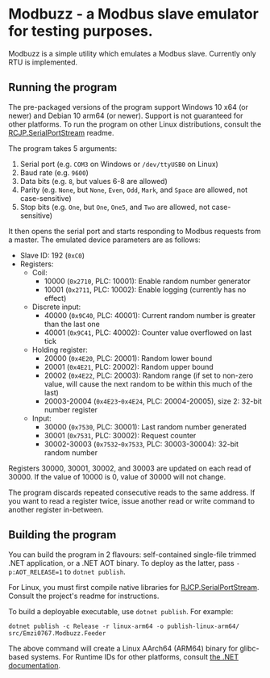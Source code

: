 # Modbuzz - a Modbus slave emulator for testing purposes.
Modbuzz is a simple utility which emulates a Modbus slave. Currently only RTU is implemented.

## Running the program
The pre-packaged versions of the program support Windows 10 x64 (or newer) and Debian 10 arm64 (or newer). Support is
not guaranteed for other platforms. To run the program on other Linux distributions, consult the
[RCJP.SerialPortStream][0] readme.

The program takes 5 arguments:
1. Serial port (e.g. `COM3` on Windows or `/dev/ttyUSB0` on Linux)
2. Baud rate (e.g. `9600`)
3. Data bits (e.g. `8`, but values 6-8 are allowed)
4. Parity (e.g. `None`, but `None`, `Even`, `Odd`, `Mark`, and `Space` are allowed, not case-sensitive)
5. Stop bits (e.g. `One`, but `One`, `One5`, and `Two` are allowed, not case-sensitive)

It then opens the serial port and starts responding to Modbus requests from a master. The emulated device parameters
are as follows:
- Slave ID: 192 (`0xC0`)
- Registers:
  - Coil:
    - 10000 (`0x2710`, PLC: 10001): Enable random number generator
    - 10001 (`0x2711`, PLC: 10002): Enable logging (currently has no effect)
  - Discrete input:
    - 40000 (`0x9C40`, PLC: 40001): Current random number is greater than the last one
    - 40001 (`0x9C41`, PLC: 40002): Counter value overflowed on last tick
  - Holding register:
    - 20000 (`0x4E20`, PLC: 20001): Random lower bound
    - 20001 (`0x4E21`, PLC: 20002): Random upper bound
    - 20002 (`0x4E22`, PLC: 20003): Random range (if set to non-zero value, will cause the next random to be within
      this much of the last)
    - 20003-20004 (`0x4E23`-`0x4E24`, PLC: 20004-20005), size 2: 32-bit number register
  - Input:
    - 30000 (`0x7530`, PLC: 30001): Last random number generated
    - 30001 (`0x7531`, PLC: 30002): Request counter
    - 30002-30003 (`0x7532`-`0x7533`, PLC: 30003-30004): 32-bit random number

Registers 30000, 30001, 30002, and 30003 are updated on each read of 30000. If the value of 10000 is 0, value of 30000
will not change.

The program discards repeated consecutive reads to the same address. If you want to read a register twice, issue
another read or write command to another register in-between.

## Building the program
You can build the program in 2 flavours: self-contained single-file trimmed .NET application, or a .NET AOT binary. To
deploy as the latter, pass `-p:AOT_RELEASE=1` to `dotnet publish`.

For Linux, you must first compile native libraries for [RJCP.SerialPortStream][0]. Consult the project's readme for
instructions.

To build a deployable executable, use `dotnet publish`. For example:

`dotnet publish -c Release -r linux-arm64 -o publish-linux-arm64/ src/Emzi0767.Modbuzz.Feeder`

The above command will create a Linux AArch64 (ARM64) binary for glibc-based systems. For Runtime IDs for other
platforms, consult [the .NET documentation][1].


[0]: https://github.com/jcurl/RJCP.DLL.SerialPortStream
[1]: https://learn.microsoft.com/en-us/dotnet/core/rid-catalog
